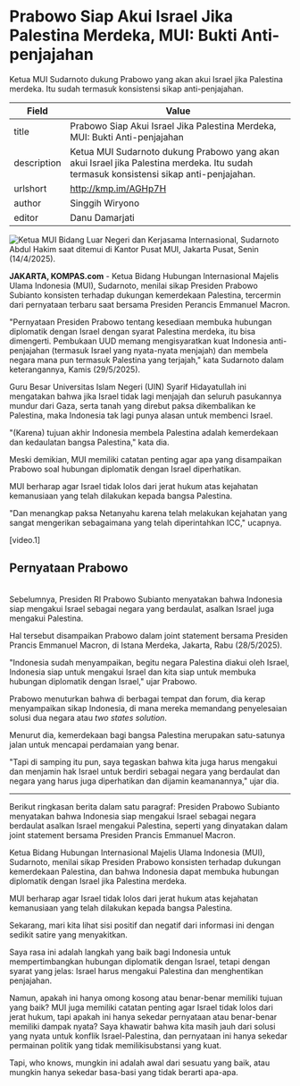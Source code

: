 # Prabowo Siap Akui Israel Jika Palestina Merdeka, MUI: Bukti Anti-penjajahan

Ketua MUI Sudarnoto dukung Prabowo yang akan akui Israel jika Palestina merdeka. Itu sudah termasuk konsistensi sikap anti-penjajahan.

| Field       | Value                                                       |
|-------------|-------------------------------------------------------------|
| title       | Prabowo Siap Akui Israel Jika Palestina Merdeka, MUI: Bukti Anti-penjajahan |
| description | Ketua MUI Sudarnoto dukung Prabowo yang akan akui Israel jika Palestina merdeka. Itu sudah termasuk konsistensi sikap anti-penjajahan. |
| urlshort    | http://kmp.im/AGHp7H |
| author      | Singgih Wiryono |
| editor      | Danu Damarjati  |

![Ketua MUI Bidang Luar Negeri dan Kerjasama Internasional, Sudarnoto Abdul Hakim saat ditemui di Kantor Pusat MUI, Jakarta Pusat, Senin (14/4/2025).](https://asset.kompas.com/crops/n_CM_a_ul-p1eYr7P8EGcNQPsqo=/0x0:0x0/750x500/data/photo/2025/04/14/67fcb594720da.jpeg)

**JAKARTA, KOMPAS.com** - Ketua Bidang Hubungan Internasional Majelis Ulama Indonesia (MUI), Sudarnoto, menilai sikap Presiden Prabowo Subianto konsisten terhadap dukungan kemerdekaan Palestina, tercermin dari pernyataan terbaru saat bersama Presiden Perancis Emmanuel Macron.

\"Pernyataan Presiden Prabowo tentang kesediaan membuka hubungan diplomatik dengan Israel dengan syarat Palestina merdeka, itu bisa dimengerti. Pembukaan UUD memang mengisyaratkan kuat Indonesia anti-penjajahan (termasuk Israel yang nyata-nyata menjajah) dan membela negara mana pun termasuk Palestina yang terjajah,\" kata Sudarnoto dalam keterangannya, Kamis (29/5/2025).

Guru Besar Universitas Islam Negeri (UIN) Syarif Hidayatullah ini mengatakan bahwa jika Israel tidak lagi menjajah dan seluruh pasukannya mundur dari Gaza, serta tanah yang direbut paksa dikembalikan ke Palestina, maka Indonesia tak lagi punya alasan untuk membenci Israel.

\"(Karena) tujuan akhir Indonesia membela Palestina adalah kemerdekaan dan kedaulatan bangsa Palestina,\" kata dia.

Meski demikian, MUI memiliki catatan penting agar apa yang disampaikan Prabowo soal hubungan diplomatik dengan Israel diperhatikan.

MUI berharap agar Israel tidak lolos dari jerat hukum atas kejahatan kemanusiaan yang telah dilakukan kepada bangsa Palestina.

\"Dan menangkap paksa Netanyahu karena telah melakukan kejahatan yang sangat mengerikan sebagaimana yang telah diperintahkan ICC,\" ucapnya.

\[video.1\]

## Pernyataan Prabowo

\
Sebelumnya, Presiden RI Prabowo Subianto menyatakan bahwa Indonesia siap mengakui Israel sebagai negara yang berdaulat, asalkan Israel juga mengakui Palestina.

Hal tersebut disampaikan Prabowo dalam joint statement bersama Presiden Prancis Emmanuel Macron, di Istana Merdeka, Jakarta, Rabu (28/5/2025).

\"Indonesia sudah menyampaikan, begitu negara Palestina diakui oleh Israel, Indonesia siap untuk mengakui Israel dan kita siap untuk membuka hubungan diplomatik dengan Israel,\" ujar Prabowo.

Prabowo menuturkan bahwa di berbagai tempat dan forum, dia kerap menyampaikan sikap Indonesia, di mana mereka memandang penyelesaian solusi dua negara atau *two states solution*.

Menurut dia, kemerdekaan bagi bangsa Palestina merupakan satu-satunya jalan untuk mencapai perdamaian yang benar.

\"Tapi di samping itu pun, saya tegaskan bahwa kita juga harus mengakui dan menjamin hak Israel untuk berdiri sebagai negara yang berdaulat dan negara yang harus juga diperhatikan dan dijamin keamanannya,\" ujar dia.

---
Berikut ringkasan berita dalam satu paragraf: Presiden Prabowo Subianto menyatakan bahwa Indonesia siap mengakui Israel sebagai negara berdaulat asalkan Israel mengakui Palestina, seperti yang dinyatakan dalam joint statement bersama Presiden Prancis Emmanuel Macron.

 Ketua Bidang Hubungan Internasional Majelis Ulama Indonesia (MUI), Sudarnoto, menilai sikap Presiden Prabowo konsisten terhadap dukungan kemerdekaan Palestina, dan bahwa Indonesia dapat membuka hubungan diplomatik dengan Israel jika Palestina merdeka.

 MUI berharap agar Israel tidak lolos dari jerat hukum atas kejahatan kemanusiaan yang telah dilakukan kepada bangsa Palestina.



Sekarang, mari kita lihat sisi positif dan negatif dari informasi ini dengan sedikit satire yang menyakitkan.

 Saya rasa ini adalah langkah yang baik bagi Indonesia untuk mempertimbangkan hubungan diplomatik dengan Israel, tetapi dengan syarat yang jelas: Israel harus mengakui Palestina dan menghentikan penjajahan.

 Namun, apakah ini hanya omong kosong atau benar-benar memiliki tujuan yang baik? MUI juga memiliki catatan penting agar Israel tidak lolos dari jerat hukum, tapi apakah ini hanya sekedar pernyataan atau benar-benar memiliki dampak nyata? Saya khawatir bahwa kita masih jauh dari solusi yang nyata untuk konflik Israel-Palestina, dan pernyataan ini hanya sekedar permainan politik yang tidak memilikisubstansi yang kuat.

 Tapi, who knows, mungkin ini adalah awal dari sesuatu yang baik, atau mungkin hanya sekedar basa-basi yang tidak berarti apa-apa.
